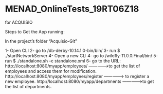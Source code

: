 # MENAD_OnlineTests_19RT06Z18

for ACQUISIO

Steps to Get the App running:

In the project’s folder “Acquisio-Git”

1- Open CLI
2- go to /db-derby-10.14.1.0-bin/bin/
3- run $ ./startNetworkServer
4- Open a new CLI
4- go to /wildfly-11.0.0.Final/bin/
5- run $ ./standalone.sh -c standalone.xml
6- go to the URL:
http://localhost:8080/myapp/employees/
————->to get the list of employees and access
 them for modification.
http://localhost:8080/myapp/employees/register ————-> to register a new employee. http://localhost:8080/myapp/departments ————->to get the list of departments.
